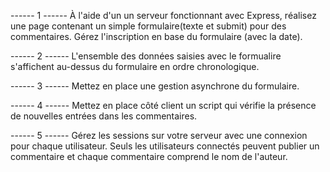 
------ 1 ------
À l'aide d'un un serveur fonctionnant avec Express, réalisez une page contenant un simple formulaire(texte et submit) pour des commentaires. Gérez l'inscription en base du formulaire (avec la date).

------ 2 ------
L'ensemble des données saisies avec le formualire s'affichent au-dessus du formulaire en ordre chronologique.

------ 3 ------
Mettez en place une gestion asynchrone du formulaire.

------ 4 ------
Mettez en place côté client un script qui vérifie la présence de nouvelles entrées dans les commentaires.

------ 5 ------
Gérez les sessions sur votre serveur avec une connexion pour chaque utilisateur.
Seuls les utilisateurs connectés peuvent publier un commentaire et chaque commentaire comprend le nom de l'auteur.

